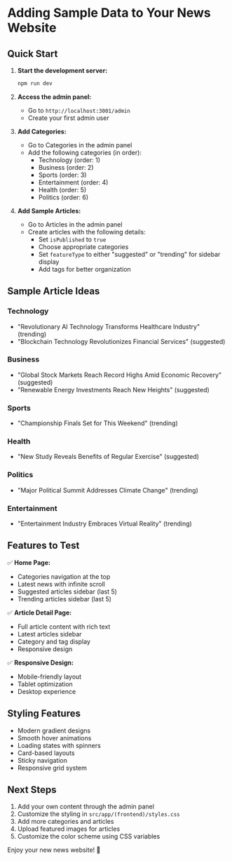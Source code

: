 # Adding Sample Data to Your News Website

## Quick Start

1. **Start the development server:**
   ```bash
   npm run dev
   ```

2. **Access the admin panel:**
   - Go to `http://localhost:3001/admin`
   - Create your first admin user

3. **Add Categories:**
   - Go to Categories in the admin panel
   - Add the following categories (in order):
     - Technology (order: 1)
     - Business (order: 2) 
     - Sports (order: 3)
     - Entertainment (order: 4)
     - Health (order: 5)
     - Politics (order: 6)

4. **Add Sample Articles:**
   - Go to Articles in the admin panel
   - Create articles with the following details:
     - Set `isPublished` to `true`
     - Choose appropriate categories
     - Set `featureType` to either "suggested" or "trending" for sidebar display
     - Add tags for better organization

## Sample Article Ideas

### Technology
- "Revolutionary AI Technology Transforms Healthcare Industry" (trending)
- "Blockchain Technology Revolutionizes Financial Services" (suggested)

### Business  
- "Global Stock Markets Reach Record Highs Amid Economic Recovery" (suggested)
- "Renewable Energy Investments Reach New Heights" (suggested)

### Sports
- "Championship Finals Set for This Weekend" (trending)

### Health
- "New Study Reveals Benefits of Regular Exercise" (suggested)

### Politics
- "Major Political Summit Addresses Climate Change" (trending)

### Entertainment
- "Entertainment Industry Embraces Virtual Reality" (trending)

## Features to Test

✅ **Home Page:**
- Categories navigation at the top
- Latest news with infinite scroll
- Suggested articles sidebar (last 5)
- Trending articles sidebar (last 5)

✅ **Article Detail Page:**
- Full article content with rich text
- Latest articles sidebar
- Category and tag display
- Responsive design

✅ **Responsive Design:**
- Mobile-friendly layout
- Tablet optimization
- Desktop experience

## Styling Features

- Modern gradient designs
- Smooth hover animations
- Loading states with spinners
- Card-based layouts
- Sticky navigation
- Responsive grid system

## Next Steps

1. Add your own content through the admin panel
2. Customize the styling in `src/app/(frontend)/styles.css`
3. Add more categories and articles
4. Upload featured images for articles
5. Customize the color scheme using CSS variables

Enjoy your new news website! 🎉
